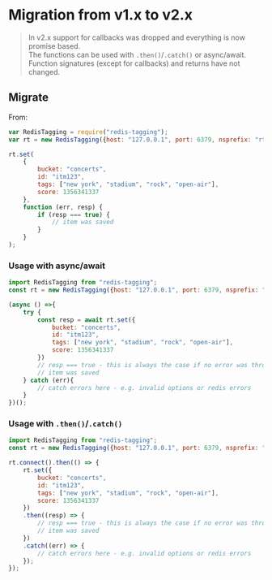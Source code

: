 # Migration from v1.x to v2.x

> In v2.x support for callbacks was dropped and everything is now promise based.\
> The functions can be used with `.then()`/`.catch()` or async/await.\
> Function signatures (except for callbacks) and returns have not changed.

## Migrate

From:

```javascript
var RedisTagging = require("redis-tagging");
var rt = new RedisTagging({host: "127.0.0.1", port: 6379, nsprefix: "rt"} );

rt.set(
    {
        bucket: "concerts",
        id: "itm123",
        tags: ["new york", "stadium", "rock", "open-air"],
        score: 1356341337
    },
    function (err, resp) {
        if (resp === true) {
            // item was saved
        }
    }
);
```

### Usage with async/await

```javascript
import RedisTagging from "redis-tagging";
const rt = new RedisTagging({host: "127.0.0.1", port: 6379, nsprefix: "rt"});

(async () =>{
    try {
        const resp = await rt.set({
            bucket: "concerts",
            id: "itm123",
            tags: ["new york", "stadium", "rock", "open-air"],
            score: 1356341337
        })
        // resp === true - this is always the case if no error was thrown
        // item was saved
    } catch (err){
        // catch errors here - e.g. invalid options or redis errors
    }
})();
```

### Usage with `.then()`/`.catch()`

```javascript
import RedisTagging from "redis-tagging";
const rt = new RedisTagging({host: "127.0.0.1", port: 6379, nsprefix: "rt"});

rt.connect().then(() => {
    rt.set({
        bucket: "concerts",
        id: "itm123",
        tags: ["new york", "stadium", "rock", "open-air"],
        score: 1356341337
    })
    .then((resp) => {
        // resp === true - this is always the case if no error was thrown
        // item was saved
    })
    .catch((err) => {
        // catch errors here - e.g. invalid options or redis errors
    });
});
```
